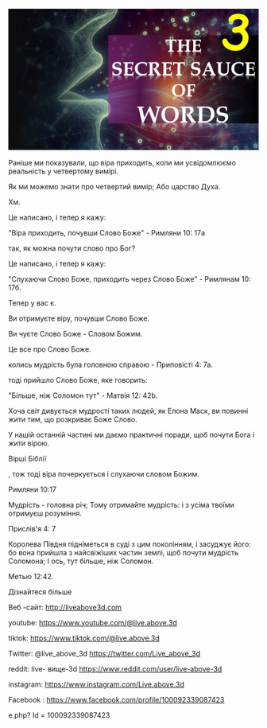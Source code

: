 ![Video cover image](../cover.jpeg "cover-photo")

Раніше ми показували, що віра приходить, коли ми усвідомлюємо реальність у четвертому вимірі.

Як ми можемо знати про четвертий вимір; Або царство Духа.

Хм.

Це написано, і тепер я кажу:

"Віра приходить, почувши Слово Боже" - Римляни 10: 17a

так, як можна почути слово про Бог?

Це написано, і тепер я кажу:

"Слухаючи Слово Боже, приходить через Слово Боже" - Римлянам 10: 17б.

Тепер у вас є.

Ви отримуєте віру, почувши Слово Боже.

Ви чуєте Слово Боже - Словом Божим.

Це все про Слово Боже.

колись мудрість була головною справою - Приповісті 4: 7а.

тоді прийшло Слово Боже, яке говорить:

"Більше, ніж Соломон тут" - Матвія 12: 42b.

Хоча світ дивується мудрості таких людей, як Елона Маск, ви повинні жити тим, що розкриває Боже Слово.

У нашій останній частині ми даємо практичні поради, щоб почути Бога і жити вірою.

Вірші Біблії

, тож тоді віра почеркується і слухаючи словом Божим.

Римляни 10:17

Мудрість - головна річ; Тому отримайте мудрість: і з усіма твоїми отримуєш розуміння.

Прислів'я 4: 7

Королева Півдня підніметься в суді з цим поколінням, і засуджує його: бо вона прийшла з найсвіжіших частин землі, щоб почути мудрість Соломона; І ось, тут більше, ніж Соломон.

Метью 12:42.

Дізнайтеся більше

Веб -сайт: http://liveabove3d.com

youtube: https://www.youtube.com/@live.above.3d

tiktok: https://www.tiktok.com/@live.above.3d

Twitter: @live_above_3d https://twitter.com/Live_above_3d 

reddit: live- вище-3d https://www.reddit.com/user/live-above-3d

instagram: https://www.instagram.com/Live.above.3d

Facebook : https://www.facebook.com/profile/100092339087423

e.php? Id = 100092339087423
